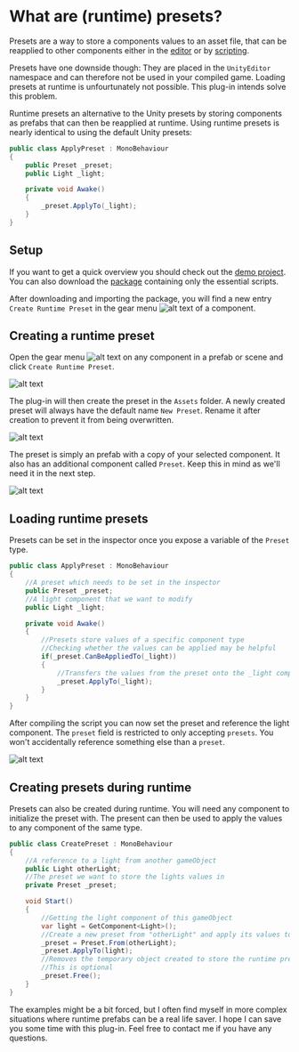 # What are (runtime) presets?

Presets are a way to store a components values to an asset file, that can be reapplied to other components either in the [editor](https://docs.unity3d.com/Manual/Presets.html) or by [scripting](https://docs.unity3d.com/2018.2/Documentation/ScriptReference/Presets.Preset.html).

Presets have one downside though: They are placed in the `UnityEditor` namespace and can therefore not be used in your compiled game. Loading presets at runtime is unfourtunately not possible. This plug-in intends solve this problem.

Runtime presets an alternative to the Unity presets by storing components as prefabs that can then be reapplied at runtime. Using runtime presets is nearly identical to using the default Unity presets:

```csharp
public class ApplyPreset : MonoBehaviour
{
    public Preset _preset;
    public Light _light;

    private void Awake()
    {
        _preset.ApplyTo(_light);
    }
}
```
## Setup

If you want to get a quick overview you should check out the [demo project](https://github.com/Moolt/UnityRuntimePresets/archive/master.zip). 
You can also download the [package](https://github.com/Moolt/UnityRuntimePresets/raw/master/runtimePresets.unitypackage) containing only the essential scripts.

After downloading and importing the package, you will find a new entry `Create Runtime Preset` in the gear menu ![alt text](https://github.com/Moolt/UnityRuntimePresets/raw/master/Documentation/gear_icon.png "gear icon") of a component.

## Creating a runtime preset

Open the gear menu ![alt text](https://github.com/Moolt/UnityRuntimePresets/raw/master/Documentation/gear_icon.png "gear icon") on any component in a prefab or scene and click `Create Runtime Preset`.

![alt text](https://raw.githubusercontent.com/Moolt/UnityRuntimePresets/master/Documentation/creating_preset.png "creating runtime preset")

The plug-in will then create the preset in the `Assets` folder. A newly created preset will always have the default name `New Preset`. Rename it after creation to prevent it from being overwritten.

![alt text](https://raw.githubusercontent.com/Moolt/UnityRuntimePresets/master/Documentation/preset_prefab.png "preset file")

The preset is simply an prefab with a copy of your selected component. It also has an additional component called `Preset`. Keep this in mind as we'll need it in the next step.

![alt text](https://raw.githubusercontent.com/Moolt/UnityRuntimePresets/master/Documentation/preset_component.png "preset detail")

## Loading runtime presets

Presets can be set in the inspector once you expose a variable of the `Preset` type.

```csharp
public class ApplyPreset : MonoBehaviour
{
    //A preset which needs to be set in the inspector
    public Preset _preset;
    //A light component that we want to modify
    public Light _light;

    private void Awake()
    {
        //Presets store values of a specific component type
        //Checking whether the values can be applied may be helpful
        if(_preset.CanBeAppliedTo(_light))
        {
            //Transfers the values from the preset onto the _light component
            _preset.ApplyTo(_light);
        }
    }
}
```

After compiling the script you can now set the preset and reference the light component. The `preset` field is restricted to only accepting `presets`. You won't accidentally reference something else than a `preset`.

![alt text](https://raw.githubusercontent.com/Moolt/UnityRuntimePresets/master/Documentation/script_with_preset.png "script inspector")

## Creating presets during runtime

Presets can also be created during runtime. You will need any component to initialize the preset with. The present can then be used to apply the values to any component of the same type.

```csharp
public class CreatePreset : MonoBehaviour
{
    //A reference to a light from another gameObject
    public Light otherLight;
    //The preset we want to store the lights values in    
    private Preset _preset;

    void Start()
    {
        //Getting the light component of this gameObject
        var light = GetComponent<Light>();
        //Create a new preset from "otherLight" and apply its values to "light"
        _preset = Preset.From(otherLight);
        _preset.ApplyTo(light);
        //Removes the temporary object created to store the runtime preset
        //This is optional
        _preset.Free();        
    }
}
```

The examples might be a bit forced, but I often find myself in more complex situations where runtime prefabs can be a real life saver.
I hope I can save you some time with this plug-in. Feel free to contact me if you have any questions.